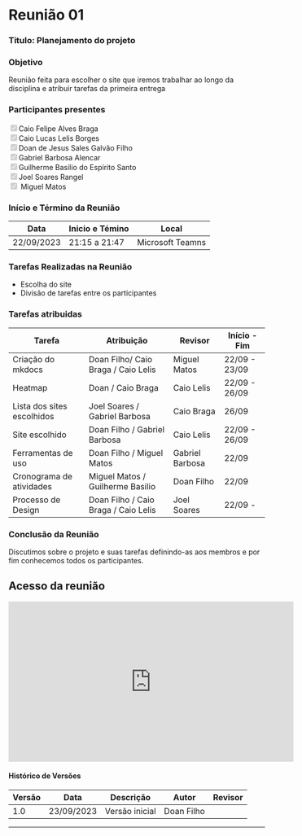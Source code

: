 # **Reunião 01** 
### **Titulo**: Planejamento do projeto  

### **Objetivo**
Reunião feita para escolher o site que iremos trabalhar ao longo da disciplina e atribuir tarefas da primeira entrega 

### **Participantes presentes**
<label><input type="checkbox" checked disabled>Caio Felipe Alves Braga</label><br>
<label><input type="checkbox" checked disabled>Caio Lucas Lelis Borges</label><br>
<label><input type="checkbox" checked disabled>Doan de Jesus Sales Galvão Filho</label><br>
<label><input type="checkbox" checked disabled>Gabriel Barbosa Alencar</label><br>
<label><input type="checkbox" checked disabled>Guilherme Basilio do Espírito Santo</label><br>
<label><input type="checkbox" checked disabled>Joel Soares Rangel</label><br>
<label><input type="checkbox" checked disabled> Miguel Matos</label><br>

### **Início e Término da Reunião**

| Data       | Inicio e Témino | Local            |
|------------|-----------------|------------------|
| 22/09/2023 | 21:15 a 21:47  | Microsoft Teamns |

### **Tarefas Realizadas na Reunião**
- Escolha do site 
- Divisão de tarefas entre os participantes 

### **Tarefas atribuidas** 
| Tarefa | Atribuição | Revisor | Início  -  Fim|
|--------|------------|---------|---------------|
| Criação do mkdocs | Doan Filho/ Caio Braga / Caio Lelis | Miguel Matos  |  22/09 - 23/09             |
| Heatmap |  Doan / Caio Braga  | Caio Lelis | 22/09 - 26/09 |
| Lista dos sites escolhidos |  Joel Soares / Gabriel Barbosa  |  Caio Braga  | 26/09 |
| Site escolhido | Doan Filho / Gabriel Barbosa |  Caio Lelis  | 22/09 - 26/09 |
| Ferramentas de uso  | Doan Filho / Miguel Matos | Gabriel Barbosa  | 22/09 |
| Cronograma de atividades |  Miguel Matos / Guilherme Basilio    | Doan Filho | 22/09 |  |  Todos    |  ---  | 22/09 |
| Processo de Design | Doan Filho / Caio Braga / Caio Lelis| Joel Soares  |22/09 -  |

### **Conclusão da Reunião**

Discutimos sobre o projeto e suas tarefas definindo-as aos membros e por fim conhecemos todos os participantes.

## **Acesso da reunião**

<iframe width="560" height="315" src="https://www.youtube.com/embed/oS2LwJZJHrs?si=-Rdrglcc7eVKnEZf" title="YouTube video player" frameborder="0" allow="accelerometer; autoplay; clipboard-write; encrypted-media; gyroscope; picture-in-picture; web-share" allowfullscreen></iframe>


#### Histórico de Versões

| Versão | Data       | Descrição            | Autor          | Revisor        |
|--------|------------|----------------------|----------------|--------------- |
| 1.0    | 23/09/2023 | Versão inicial       | Doan Filho | |


---
